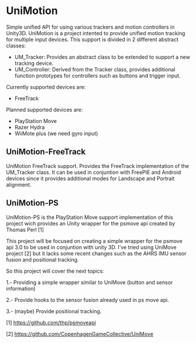 UniMotion
=========

Simple unified API for using various trackers and motion controllers in Unity3D.
UniMotion is a project intented to provide unified motion tracking for multiple input devices.
This support is divided in 2 different abstract classes:
- UM_Tracker: Provides an abstract class to be extended to support a new tracking device.
- UM_Controller: Derived from the Tracker class, provides additional function prototypes for controllers such as buttons and trigger input.

Currently supported devices are:

- FreeTrack

Planned supported devices are:

- PlayStation Move
- Razer Hydra
- WiiMote plus (we need gyro input)


UniMotion-FreeTrack
-------------------
UniMotion FreeTrack support. Provides the FreeTrack implementation of the UM_Tracker class. It can be used in conjuntion with FreePIE and Android devices since it provides additional modes for Landscape and Portrait alignment.


UniMotion-PS
------------
UniMotion-PS is the PlayStation Move support implementation of this project wich provides an Unity wrapper for the psmove api created by Thomas Perl [1]

This project will be focused on creating a simple wrapper for the psmove api 3.0 to be used in conjuntion with unity 3D. I've tried using UniMove project [2] but it lacks some recent changes such as the AHRS IMU sensor fusion and positional tracking.

So this project will cover the next topics:

  1.- Providing a simple wrapper similar to UniMove (button and sensor information)
  
  2.- Provide hooks to the sensor fusion already used in ps move api.

  3.- (maybe) Provide positional tracking.


[1] https://github.com/thp/psmoveapi

[2] https://github.com/CopenhagenGameCollective/UniMove
